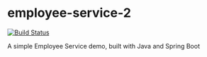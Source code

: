 # employee-service-2

[![Build Status](https://dev.azure.com/tgdemo07/employee-service/_apis/build/status/tgdemo07.employee-service)](https://dev.azure.com/tgdemo07/employee-service/_build/latest?definitionId=4)

A simple Employee Service demo, built with Java and Spring Boot

